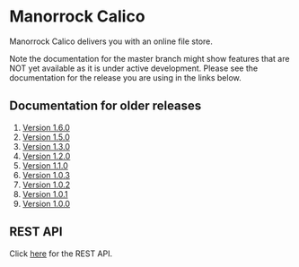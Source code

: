 
# Manorrock Calico

Manorrock Calico delivers you with an online file store.

Note the documentation for the master branch might show features that are NOT
yet available as it is under active development. Please see the documentation
for the release you are using in the links below.

## Documentation for older releases

1. [Version 1.6.0](https://github.com/manorrock/calico/tree/v1.6.0)
2. [Version 1.5.0](https://github.com/manorrock/calico/tree/v1.5.0)
3. [Version 1.3.0](https://github.com/manorrock/calico/tree/v1.3.0)
4. [Version 1.2.0](https://github.com/manorrock/calico/tree/v1.2.0)
5. [Version 1.1.0](https://github.com/manorrock/calico/tree/v1.1.0)
6. [Version 1.0.3](https://github.com/manorrock/calico/tree/v1.0.3)
7. [Version 1.0.2](https://github.com/manorrock/calico/tree/v1.0.2)
8. [Version 1.0.1](https://github.com/manorrock/calico/tree/v1.0.1)
9. [Version 1.0.0](https://github.com/manorrock/calico/tree/v1.0.0)

## REST API

Click [here](calico/README.md) for the REST API.
